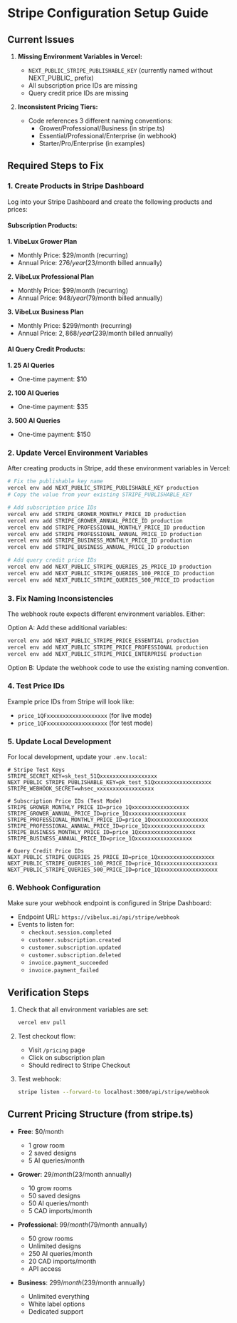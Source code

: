 # Stripe Configuration Setup Guide

## Current Issues

1. **Missing Environment Variables in Vercel:**
   - `NEXT_PUBLIC_STRIPE_PUBLISHABLE_KEY` (currently named without NEXT_PUBLIC_ prefix)
   - All subscription price IDs are missing
   - Query credit price IDs are missing

2. **Inconsistent Pricing Tiers:**
   - Code references 3 different naming conventions:
     - Grower/Professional/Business (in stripe.ts)
     - Essential/Professional/Enterprise (in webhook)
     - Starter/Pro/Enterprise (in examples)

## Required Steps to Fix

### 1. Create Products in Stripe Dashboard

Log into your Stripe Dashboard and create the following products and prices:

#### Subscription Products:

**1. VibeLux Grower Plan**
- Monthly Price: $29/month (recurring)
- Annual Price: $276/year ($23/month billed annually)

**2. VibeLux Professional Plan**
- Monthly Price: $99/month (recurring)
- Annual Price: $948/year ($79/month billed annually)

**3. VibeLux Business Plan**
- Monthly Price: $299/month (recurring)
- Annual Price: $2,868/year ($239/month billed annually)

#### AI Query Credit Products:

**1. 25 AI Queries**
- One-time payment: $10

**2. 100 AI Queries**
- One-time payment: $35

**3. 500 AI Queries**
- One-time payment: $150

### 2. Update Vercel Environment Variables

After creating products in Stripe, add these environment variables in Vercel:

```bash
# Fix the publishable key name
vercel env add NEXT_PUBLIC_STRIPE_PUBLISHABLE_KEY production
# Copy the value from your existing STRIPE_PUBLISHABLE_KEY

# Add subscription price IDs
vercel env add STRIPE_GROWER_MONTHLY_PRICE_ID production
vercel env add STRIPE_GROWER_ANNUAL_PRICE_ID production
vercel env add STRIPE_PROFESSIONAL_MONTHLY_PRICE_ID production
vercel env add STRIPE_PROFESSIONAL_ANNUAL_PRICE_ID production
vercel env add STRIPE_BUSINESS_MONTHLY_PRICE_ID production
vercel env add STRIPE_BUSINESS_ANNUAL_PRICE_ID production

# Add query credit price IDs
vercel env add NEXT_PUBLIC_STRIPE_QUERIES_25_PRICE_ID production
vercel env add NEXT_PUBLIC_STRIPE_QUERIES_100_PRICE_ID production
vercel env add NEXT_PUBLIC_STRIPE_QUERIES_500_PRICE_ID production
```

### 3. Fix Naming Inconsistencies

The webhook route expects different environment variables. Either:

Option A: Add these additional variables:
```bash
vercel env add NEXT_PUBLIC_STRIPE_PRICE_ESSENTIAL production
vercel env add NEXT_PUBLIC_STRIPE_PRICE_PROFESSIONAL production
vercel env add NEXT_PUBLIC_STRIPE_PRICE_ENTERPRISE production
```

Option B: Update the webhook code to use the existing naming convention.

### 4. Test Price IDs

Example price IDs from Stripe will look like:
- `price_1QFxxxxxxxxxxxxxxxxxxx` (for live mode)
- `price_1QFxxxxxxxxxxxxxxxxxxx` (for test mode)

### 5. Update Local Development

For local development, update your `.env.local`:

```env
# Stripe Test Keys
STRIPE_SECRET_KEY=sk_test_51Qxxxxxxxxxxxxxxxxxx
NEXT_PUBLIC_STRIPE_PUBLISHABLE_KEY=pk_test_51Qxxxxxxxxxxxxxxxxxx
STRIPE_WEBHOOK_SECRET=whsec_xxxxxxxxxxxxxxxxxx

# Subscription Price IDs (Test Mode)
STRIPE_GROWER_MONTHLY_PRICE_ID=price_1Qxxxxxxxxxxxxxxxxxx
STRIPE_GROWER_ANNUAL_PRICE_ID=price_1Qxxxxxxxxxxxxxxxxxx
STRIPE_PROFESSIONAL_MONTHLY_PRICE_ID=price_1Qxxxxxxxxxxxxxxxxxx
STRIPE_PROFESSIONAL_ANNUAL_PRICE_ID=price_1Qxxxxxxxxxxxxxxxxxx
STRIPE_BUSINESS_MONTHLY_PRICE_ID=price_1Qxxxxxxxxxxxxxxxxxx
STRIPE_BUSINESS_ANNUAL_PRICE_ID=price_1Qxxxxxxxxxxxxxxxxxx

# Query Credit Price IDs
NEXT_PUBLIC_STRIPE_QUERIES_25_PRICE_ID=price_1Qxxxxxxxxxxxxxxxxxx
NEXT_PUBLIC_STRIPE_QUERIES_100_PRICE_ID=price_1Qxxxxxxxxxxxxxxxxxx
NEXT_PUBLIC_STRIPE_QUERIES_500_PRICE_ID=price_1Qxxxxxxxxxxxxxxxxxx
```

### 6. Webhook Configuration

Make sure your webhook endpoint is configured in Stripe Dashboard:
- Endpoint URL: `https://vibelux.ai/api/stripe/webhook`
- Events to listen for:
  - `checkout.session.completed`
  - `customer.subscription.created`
  - `customer.subscription.updated`
  - `customer.subscription.deleted`
  - `invoice.payment_succeeded`
  - `invoice.payment_failed`

## Verification Steps

1. Check that all environment variables are set:
   ```bash
   vercel env pull
   ```

2. Test checkout flow:
   - Visit `/pricing` page
   - Click on subscription plan
   - Should redirect to Stripe Checkout

3. Test webhook:
   ```bash
   stripe listen --forward-to localhost:3000/api/stripe/webhook
   ```

## Current Pricing Structure (from stripe.ts)

- **Free**: $0/month
  - 1 grow room
  - 2 saved designs
  - 5 AI queries/month

- **Grower**: $29/month ($23/month annually)
  - 10 grow rooms
  - 50 saved designs
  - 50 AI queries/month
  - 5 CAD imports/month

- **Professional**: $99/month ($79/month annually)
  - 50 grow rooms
  - Unlimited designs
  - 250 AI queries/month
  - 20 CAD imports/month
  - API access

- **Business**: $299/month ($239/month annually)
  - Unlimited everything
  - White label options
  - Dedicated support